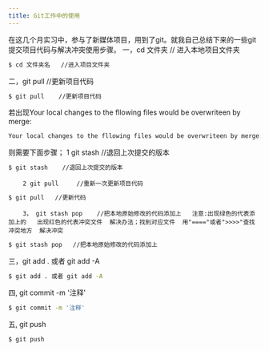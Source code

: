 ```yaml
---
title: Git工作中的使用
---
```

 
在这几个月实习中，参与了新媒体项目，用到了git。就我自己总结下来的一些git提交项目代码与解决冲突使用步骤。
   一，cd 文件夹  // 进入本地项目文件夹
``` bash
$ cd 文件夹名   //进入项目文件夹
```
   二，git pull    //更新项目代码   
``` bash
$ git pull    //更新项目代码  
```
   若出现Your local changes to the fllowing files would be overwriteen by merge: 
   
``` bash
Your local changes to the fllowing files would be overwriteen by merge: 
``` 
   则需要下面步骤；
     1 git stash    //退回上次提交的版本
	  
``` bash
$ git stash    //退回上次提交的版本  
```
		2 git pull     //重新一次更新项目代码
``` bash
$ git pull   //更新代码 
```
		3， git stash pop    //把本地原始修改的代码添加上   注意:出现绿色的代表添加上的   出现红色的代表冲突文件  解决办法；找到对应文件  用"===="或者">>>>"查找冲突地方  解决冲突
``` bash
$ git stash pop   //把本地原始修改的代码添加上
```
   三，git add . 或者 git add -A
``` bash
$ git add . 或者 git add -A
```
   四, git commit -m '注释'
``` bash
$ git commit -m '注释'
```
   五, git push
 ``` bash
$ git push
```
   